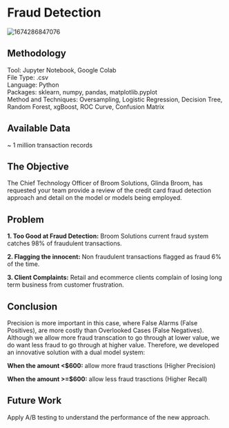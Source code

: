 # Fraud Detection

![1674286847076](https://user-images.githubusercontent.com/90085137/213849272-61c50dcf-8ffa-4bf5-931c-d00fb7615b5d.png)

## Methodology
Tool: Jupyter Notebook, Google Colab <br>
File Type: .csv <br>
Language: Python <br>
Packages: sklearn, numpy, pandas, matplotlib.pyplot  <br>
Method and Techniques: Oversampling, Logistic Regression, Decision Tree, Random Forest, xgBoost, ROC Curve, Confusion Matrix <br>

## Available Data
~ 1 million transaction records

## The Objective
The Chief Technology Officer of Broom Solutions, Glinda Broom, has requested your team provide a review of the credit card fraud detection approach and detail on the model or models being employed.

## Problem
__1. Too Good at Fraud Detection:__
Broom Solutions current fraud system catches 98% of fraudulent transactions.

__2. Flagging the innocent:__
Non fraudulent transactions flagged as fraud 6% of the time.

__3. Client Complaints:__
Retail and ecommerce clients complain of losing long term business from customer frustration. 

## Conclusion
Precision is more important in this case, where False Alarms (False Positives), are more costly than Overlooked Cases (False Negatives). Although we allow more fraud transcation to go through at lower value, we do want less fraud to go through at higher value. Therefore, we developed an innovative solution with a dual model system:

__When the amount <$600:__ allow more fraud trasctions (Higher Precision)

__When the amount >=$600:__ allow less fraud trasctions (Higher Recall)

## Future Work
Apply A/B testing to understand the performance of the new approach.
